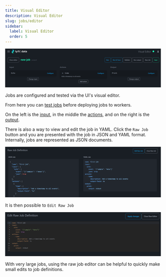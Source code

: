 ```yaml
---
title: Visual Editor
description: Visual Editor
slug: jobs/editor
sidebar:
  label: Visual Editor
  order: 5
---
```


![visual editor](../../../../assets/visual-editor.png)

Jobs are configured and tested via the UI's visual editor.

From here you can [test jobs](../start/23-running.md) before deploying jobs to workers.

On the left is the [input](10-inputs.md), in the middle the [actions](14-actions.md),
and on the right is the [output](12-outputs.md).

There is also a way to view and edit the job in YAML. Click the `Raw Job` button
and you are presented with the job in JSON and YAML format. Internally, jobs are represented as JSON documents.

![raw job](../../../../assets/raw-job.png)

It is then possible to `Edit Raw Job`

![edit raw job](../../../../assets/edit-raw.png)

With very large jobs, using the raw job editor can be helpful to quickly make small edits to job definitions.